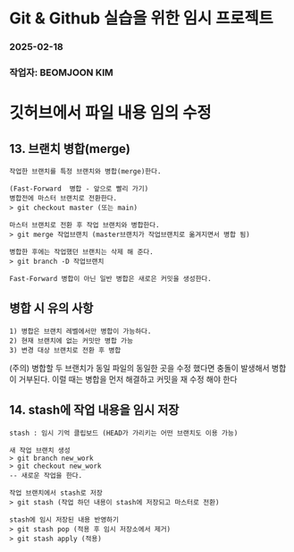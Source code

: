 # Git & Github 실습을 위한 임시 프로젝트 
### 2025-02-18
### 작업자: BEOMJOON KIM

# 깃허브에서 파일 내용 임의 수정

## 13. 브랜치 병합(merge)
	작업한 브랜치를 특정 브랜치와 병합(merge)한다.

	(Fast-Forward  병합 - 앞으로 빨리 가기)
	병합전에 마스터 브랜치로 전환한다.
	> git checkout master (또는 main)

	마스터 브랜치로 전환 후 작업 브랜치와 병합한다.
	> git merge 작업브랜치 (master브랜치가 작업브랜치로 옮겨지면서 병합 됨)

	병합한 후에는 작업했던 브랜치는 삭제 해 준다. 
	> git branch -D 작업브랜치

	Fast-Forward 병합이 아닌 일반 병합은 새로은 커밋을 생성한다.

	
## 병합 시 유의 사항
	1) 병합은 브랜치 레벨에서만 병합이 가능하다.
	2) 현재 브랜치에 없는 커밋만 병합 가능
	3) 변경 대상 브랜치로 전환 후 병합

(주의) 병합할 두 브랜치가 동일 파일의 동일한 곳을 수정 했다면 충돌이 발생해서 병합이 거부된다. 이럴 때는 병합을 먼저 해결하고 커밋을 재 수정 해야 한다

## 14. stash에 작업 내용을 임시 저장
	stash : 임시 기억 클립보드 (HEAD가 가리키는 어떤 브랜치도 이용 가능)

	새 작업 브랜치 생성
	> git branch new_work
	> git checkout new_work
	-- 새로운 작업을 한다.

	작업 브랜치에서 stash로 저장
	> git stash (작업 하던 내용이 stash에 저장되고 마스터로 전환)

	stash에 임시 저장된 내용 반영하기
	> git stash pop (적용 후 임시 저장소에서 제거)
	> git stash apply (적용)
